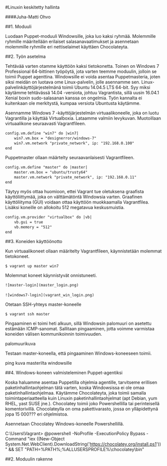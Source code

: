 #Linuxin keskitetty hallinta

####Juha-Matti Ohvo

##1. Moduuli

Luodaan Puppet-moduuli Windowsille, joka luo kaksi ryhmää. Molemmille ryhmille määritellään erilaiset salasanavaatimukset ja asennetaan molemmille ryhmille eri nettiselaimet käyttäen Chocolateyta.


##2. Työn asetelma

Tehtävää varten otamme käyttöön kaksi tietokonetta. Toinen on Windows 7 Professional 64-bittinen työpöytä, jota varten teemme moduulin, jolloin se toimii Puppet agenttina. Windowsille ei voida asentaa Puppetmasteria, joten siksi meidän on luotava ome Linux-palvelin, jolle asennamme sen. Linux-palvelinkäyttöjärjestelmänä toimii Ubuntu 14.04.5 LTS 64-bit. Syy miksi käytämme tehtävässä 14.04 -versiota, johtuu Vagrantista, sillä uusin 16.04.1 Xenial boxin sudo-salasanan kanssa on ongelmia. Työn kannalta ei kuitenkaan ole merkitystä, kumpaa versiota Ubuntusta käytämme.

Asennamme Windows 7 -käyttöjärjestelmän virtuaalikoneelle, joka on luotu Vagrantilla ja käyttää Virtualboxia. Lataamme valmiin levykuvan. Muotoillaan virtuaalikone seuraavasti Vagrantfileen.

	config.vm.define "win7" do |win7|
		win7.vm.box = "designerror/windows-7"
		win7.vm.network "private_network", ip: "192.168.0.100"
	end

Puppetmaster ollaan määrtelty seuraavanlaisesti Vagrantfileen.

	config.vm.define "master" do |master|
		master.vm.box = "ubuntu/trusty64"
		master.vm.network "private_network", ip: "192.168.0.11"
	end

Täytyy myös ottaa huomioon, ettei Vagrant tue oletuksena graafista käyttöliittymää, joka on välttämätöntä Windowsia varten. Graafinen käyttöliityma (GUI) voidaan ottaa käyttöön muokkaamalla Vagrantfilea. Lisäksi koneille on allokoitu 512 megatavua keskusmuistia.

	config.vm.provider "virtualbox" do |vb|
		vb.gui = true
		vb.memory = "512"
	end


##3. Koneiden käyttöönotto

Kun virtuaalikoneet ollaan määritelty Vagrantfileen, käynnistetään molemmat tietokoneet.

	$ vagrant up master win7

Molemmat koneet käynnistyvät onnistuneeti.

	![master-login](master_login.png)

	![windows7-login](vagrant_win_login.png)

Otetaan SSH-yhteys master-koneelle

	$ vagrant ssh master

Pingaaminen ei toimi heti alkuun, sillä Windowsin palomuuri on asetettu estämään ICMP-sanomat. Sallitaan pingaaminen, jotta voimme varmistaa koneiden välisen kommunikoinnin toimivuuden.

  palomuurikuva

Testaan master-koneella, että pingaaminen Windows-koneeseen toimii.

  ping kuva masterilta windowsille


##4. Windows-koneen valmisteleminen Puppet-agentiksi


Koska haluamme asentaa Puppetilla ohjelmia agentille, tarvitseme erillisen paketinhallintaohjelman tätä varten, koska Windowsissa ei ole omaa paketinhallintaohjelmaa. Käytämme Chocolateyta, joka toimii samalla toimintaperiaatteella kuin Linuxin paketinhallintaohjelmat (apt Debian, yum RHEL, yast SUSE jne.). Chocolatey toimii joko Powershellilla tai perinteisellä komentorivillä. Chocolateylla on oma pakettivarasto, jossa on ylläpidettynä jopa 15 000??? eri ohjelmistoa.

Asennetaan Chocolatey Windows-koneelle Powershellillä.

  C:\Users\Vagrant> @powershell -NoProfile -ExecutionPolicy Bypass -Command "iex ((New-Object System.Net.WebClient).DownloadString('https://chocolatey.org/install.ps1'))" && SET "PATH=%PATH%;%ALLUSERSPROFILE%\chocolatey\bin"


##2. Moduulin rakenne
